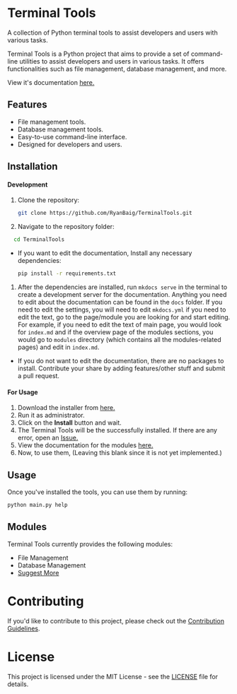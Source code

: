 # Terminal Tools

A collection of Python terminal tools to assist developers and users with various tasks.

Terminal Tools is a Python project that aims to provide a set of command-line utilities to assist developers and users in various tasks. It offers functionalities such as file management, database management, and more.

View it's documentation [here.](https://terminaltools-docs.ryanbaig.vercel.app)

## Features

- File management tools.
- Database management tools.
- Easy-to-use command-line interface.
- Designed for developers and users.

## Installation
#### Development
1. Clone the repository:
   ```bash
   git clone https://github.com/RyanBaig/TerminalTools.git
   ```

2. Navigate to the repository folder:
 ```bash
   cd TerminalTools
   ```

- If you want to edit the documentation, Install any necessary dependencies:
   ```bash
   pip install -r requirements.txt
   ```
1. After the dependencies are installed, run `mkdocs serve` in the terminal to create a development server for the documentation. Anything you need to edit about the documentation can be found in the `docs` folder. If you need to edit the settings, you will need to edit `mkdocs.yml` if you need to edit the text, go to the page/module you are looking for and start editing. For example, if you need to edit the text of main page, you would look for `index.md` and if the overview page of the modules sections, you would go to `modules` directory (which contains all the modules-related pages) and edit in `index.md`.

- If you do not want to edit the documentation, there are no packages to install. Contribute your share by adding features/other stuff and submit a pull request.
  
#### For Usage
1. Download the installer from [here.](installer.exe)
2. Run it as administrator.
3. Click on the **Install** button and wait.
4. The Terminal Tools will be the successfully installed. If there are any error, open an [Issue.](https://github.com/RyanBaig/TerminalTools/issues/new)
5. View the documentation for the modules [here.](https://terminaltools-docs.ryanbaig.vercel.app)
6. Now, to use them, (Leaving this blank since it is not yet implemented.)
## Usage

Once you've installed the tools, you can use them by running:

```bash
python main.py help
```

## Modules

Terminal Tools currently provides the following modules:

- File Management
- Database Management
- [Suggest More](https://github.com/RyanBaig/TerminalTools/issues/new?labels=Module%20Request)

# Contributing

If you'd like to contribute to this project, please check out the [Contribution Guidelines](CONTRIBUTING.MD).

# License

This project is licensed under the MIT License - see the [LICENSE](LICENSE) file for details.
